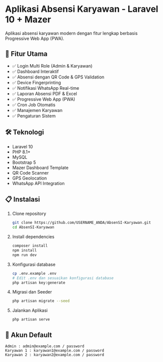 # Aplikasi Absensi Karyawan - Laravel 10 + Mazer

Aplikasi absensi karyawan modern dengan fitur lengkap berbasis Progressive Web App (PWA).

## 🚀 Fitur Utama

- ✅ Login Multi Role (Admin & Karyawan)
- ✅ Dashboard Interaktif
- ✅ Absensi dengan QR Code & GPS Validation
- ✅ Device Fingerprinting
- ✅ Notifikasi WhatsApp Real-time
- ✅ Laporan Absensi PDF & Excel
- ✅ Progressive Web App (PWA)
- ✅ Cron Job Otomatis
- ✅ Manajemen Karyawan
- ✅ Pengaturan Sistem

## 🛠️ Teknologi

- Laravel 10
- PHP 8.1+
- MySQL
- Bootstrap 5
- Mazer Dashboard Template
- QR Code Scanner
- GPS Geolocation
- WhatsApp API Integration

## 📋 Instalasi

1. Clone repository
   ```bash
   git clone https://github.com/USERNAME_ANDA/AbsenSI-Karyawan.git
   cd AbsenSI-Karyawan

2. Install dependencies
    ```bash
    composer install
    npm install
    npm run dev
    
3. Konfigurasi database
    ```bash
    cp .env.example .env
    # Edit .env dan sesuaikan konfigurasi database
    php artisan key:generate
    
4. Migrasi dan Seeder
    ```bash
    php artisan migrate --seed
    
5. Jalankan Aplikasi
    ```bash
    php artisan serve
    
## 🔐 Akun Default
    Admin : admin@example.com / password
    Karyawan 1 : karyawan1@example.com / password
    Karyawan 2 : karyawan2@example.com / password

   
